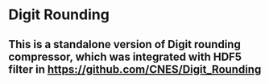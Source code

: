 # Digit Rounding
## This is a standalone version of Digit rounding compressor, which was integrated with HDF5 filter in https://github.com/CNES/Digit_Rounding

